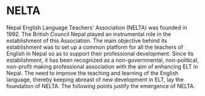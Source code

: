 # NELTA
 Nepal English Language Teachers' Association (NELTA) was founded in 1992. The British Council Nepal played an instrumental role in the establishment of this Association. The main objective behind its establishment was to set up a common platform for all the teachers of English in Nepal so as to support their professional development. Since its establishment, it has been recognized as a non-governmental, non-political, non-profit making professional association with the aim of enhancing ELT in Nepal. The need to improve the teaching and learning of the English language, thereby keeping abreast of new development in ELT, lay the foundation of NELTA. The following points justify the emergence of NELTA.
